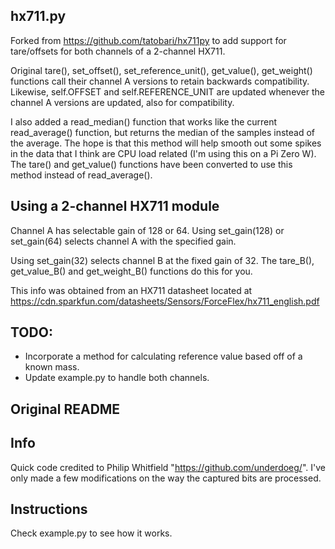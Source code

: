 hx711.py
--------
Forked from https://github.com/tatobari/hx711py to add support for tare/offsets
for both channels of a 2-channel HX711.

Original tare(), set_offset(), set_reference_unit(), get_value(), get_weight()
functions call their channel A versions to retain backwards compatibility.  
Likewise, self.OFFSET and self.REFERENCE_UNIT are updated whenever the channel A
versions are updated, also for compatibility.

I also added a read_median() function that works like the current read_average()
function, but returns the median of the samples instead of the average.  The
hope is that this method will help smooth out some spikes in the data that I
think are CPU load related (I'm using this on a Pi Zero W).  The tare() and
get_value() functions have been converted to use this method instead of 
read_average().

Using a 2-channel HX711 module
------------------------------
Channel A has selectable gain of 128 or 64.  Using set_gain(128) or set_gain(64)
selects channel A with the specified gain.

Using set_gain(32) selects channel B at the fixed gain of 32.  The tare_B(),
get_value_B() and get_weight_B() functions do this for you.

This info was obtained from an HX711 datasheet located at
https://cdn.sparkfun.com/datasheets/Sensors/ForceFlex/hx711_english.pdf

TODO:
-----
  * Incorporate a method for calculating reference value based off of a known
    mass.
  * Update example.py to handle both channels.

Original README
---------------

Info
----
Quick code credited to Philip Whitfield  "https://github.com/underdoeg/".
I've only made a few modifications on the way the captured bits are processed.

Instructions
------------
Check example.py to see how it works.
